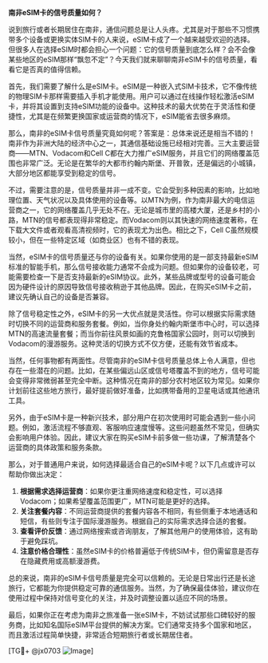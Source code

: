 **南非eSIM卡的信号质量如何？**

说到旅行或者长期居住在南非，通信问题总是让人头疼。尤其是对于那些不习惯携带多个设备或更换实体SIM卡的人来说，eSIM卡成了一个越来越受欢迎的选择。但很多人在选择eSIM时都会担心一个问题：它的信号质量到底怎么样？会不会像某些地区的eSIM那样“飘忽不定”？今天我们就来聊聊南非eSIM卡的信号质量，看看它是否真的值得信赖。

首先，我们需要了解什么是eSIM卡。eSIM是一种嵌入式SIM卡技术，它不像传统的物理SIM卡那样需要插入手机才能使用。用户可以通过在线操作轻松激活eSIM卡，并将其设置到支持eSIM功能的设备中。这种技术的最大优势在于灵活性和便捷性，尤其是在频繁更换国家或运营商的情况下，eSIM能省去很多麻烦。

那么，南非的eSIM卡信号质量究竟如何呢？答案是：总体来说还是相当不错的！南非作为非洲大陆的经济中心之一，其通信基础设施已经相对完善。三大主要运营商——MTN、Vodacom和Cell C都在大力推广eSIM服务，并且它们的网络覆盖范围也非常广泛。无论是在繁华的大都市约翰内斯堡、开普敦，还是偏远的小城镇，大部分地区都能享受到稳定的信号。

不过，需要注意的是，信号质量并非一成不变。它会受到多种因素的影响，比如地理位置、天气状况以及具体使用的设备等。以MTN为例，作为南非最大的电信运营商之一，它的网络覆盖几乎无处不在。无论是城市里的高楼大厦，还是乡村的小路，MTN的信号都表现得非常稳定。而Vodacom则以其快速的网络速度著称，在下载大文件或者观看高清视频时，它的表现尤为出色。相比之下，Cell C虽然规模较小，但在一些特定区域（如商业区）也有不错的表现。

当然，eSIM卡的信号质量还与你的设备有关。如果你使用的是一部支持最新eSIM标准的智能手机，那么信号接收能力通常不会成为问题。但如果你的设备较老，可能需要检查一下是否支持最新的eSIM协议。此外，某些品牌或型号的设备可能会因为硬件设计的原因导致信号接收稍逊于其他品牌。因此，在购买eSIM卡之前，建议先确认自己的设备是否兼容。

除了信号稳定性之外，eSIM卡的另一大优点就是灵活性。你可以根据实际需求随时切换不同的运营商和服务套餐。例如，当你身处约翰内斯堡市中心时，可以选择MTN的高速流量套餐；而当你前往风景如画的克鲁格国家公园时，则可以切换到Vodacom的漫游服务。这种灵活的切换方式不仅方便，还能有效节省成本。

当然，任何事物都有两面性。尽管南非的eSIM卡信号质量总体上令人满意，但也存在一些潜在的问题。比如，在某些偏远山区或信号塔覆盖不到的地方，信号可能会变得非常微弱甚至完全中断。这种情况在南非的部分农村地区较为常见。如果你计划前往这些地方旅行，最好提前做好准备，比如携带备用的卫星电话或其他通讯工具。

另外，由于eSIM卡是一种新兴技术，部分用户在初次使用时可能会遇到一些小问题。例如，激活流程不够直观、客服响应速度慢等。这些问题虽然不常见，但确实会影响用户体验。因此，建议大家在购买eSIM卡前多做一些功课，了解清楚各个运营商的具体政策和服务条款。

那么，对于普通用户来说，如何选择最适合自己的eSIM卡呢？以下几点或许可以帮助你做出决定：

1. **根据需求选择运营商**：如果你更注重网络速度和稳定性，可以选择Vodacom；如果希望覆盖范围更广，MTN可能是更好的选择。
2. **关注套餐内容**：不同运营商提供的套餐内容各不相同，有些侧重于本地通话和短信，有些则专注于国际漫游服务。根据自己的实际需求选择合适的套餐。
3. **查看评价反馈**：通过网络搜索或咨询朋友，了解其他用户的使用体验，这有助于避免踩坑。
4. **注意价格合理性**：虽然eSIM卡的价格普遍低于传统SIM卡，但仍需留意是否存在隐藏费用或高额漫游费。

总的来说，南非的eSIM卡信号质量是完全可以信赖的。无论是日常出行还是长途旅行，它都能为你提供稳定可靠的通信服务。当然，为了确保最佳体验，建议你在使用过程中保持对信号变化的关注，并及时调整设置以适应不同的场景。

最后，如果你正在考虑为南非之旅准备一张eSIM卡，不妨试试那些口碑较好的服务商，比如知名国际eSIM平台提供的解决方案。它们通常支持多个国家和地区，而且激活过程简单快捷，非常适合短期旅行者或长期居住者。

[TG💪+ @jx0703 ![Image](https://github.com/user-attachments/assets/dbca1d08-cadb-493c-b0ec-ad6f7a83f270)]